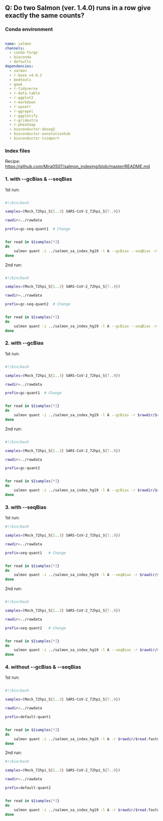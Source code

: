 ## Q: Do two Salmon (ver. 1.4.0) runs in a row give exactly the same counts? 

### Conda environment 

```yml

name: salmon
channels:
  - conda-forge
  - bioconda 
  - defaults 
dependencies:
  - salmon 
  - r-base =4.0.2
  - bedtools 
  - gawk 
  - r-tidyverse
  - r-data.table
  - r-ggplot2
  - r-markdown
  - r-upsetr
  - r-ggrepel
  - r-ggplotify
  - r-gridextra
  - r-pheatmap
  - bioconductor-deseq2
  - bioconductor-annotationhub
  - bioconductor-tximport

```

### Index files 
Recipe: https://github.com/Mira0507/salmon_indexing/blob/master/README.md



### 1. with --gcBias & --seqBias 

1st run: 

```bash

#!/bin/bash

samples=(Mock_72hpi_S{1..3} SARS-CoV-2_72hpi_S{7..9})

rawdir=../rawdata

prefix=gc-seq-quant1  # Change


for read in ${samples[*]} 
do
    salmon quant -i ../salmon_sa_index_hg19 -l A --gcBias --seqBias -r $rawdir/$read.fastq.gz -p 8 --validateMappings -o $prefix/${read}.quant
done

```

2nd run: 

```bash

#!/bin/bash

samples=(Mock_72hpi_S{1..3} SARS-CoV-2_72hpi_S{7..9})

rawdir=../rawdata

prefix=gc-seq-quant2  # Change


for read in ${samples[*]} 
do
    salmon quant -i ../salmon_sa_index_hg19 -l A --gcBias --seqBias -r $rawdir/$read.fastq.gz -p 8 --validateMappings -o $prefix/${read}.quant
done
```



### 2. with --gcBias 

1st run:

```bash

#!/bin/bash

samples=(Mock_72hpi_S{1..3} SARS-CoV-2_72hpi_S{7..9})

rawdir=../rawdata

prefix=gc-quant1  # Change


for read in ${samples[*]} 
do
    salmon quant -i ../salmon_sa_index_hg19 -l A --gcBias -r $rawdir/$read.fastq.gz -p 8 --validateMappings -o $prefix/${read}.quant
done
```

2nd run:

```bash

#!/bin/bash

samples=(Mock_72hpi_S{1..3} SARS-CoV-2_72hpi_S{7..9})

rawdir=../rawdata

prefix=gc-quant2


for read in ${samples[*]} 
do
    salmon quant -i ../salmon_sa_index_hg19 -l A --gcBias -r $rawdir/$read.fastq.gz -p 8 --validateMappings -o $prefix/${read}.quant
done
```




### 3. with --seqBias

1st run: 

```bash
#!/bin/bash

samples=(Mock_72hpi_S{1..3} SARS-CoV-2_72hpi_S{7..9})

rawdir=../rawdata

prefix=seq-quant1   # Change 


for read in ${samples[*]} 
do
    salmon quant -i ../salmon_sa_index_hg19 -l A --seqBias -r $rawdir/$read.fastq.gz -p 8 --validateMappings -o $prefix/${read}.quant
done
```

2nd run: 

```bash

#!/bin/bash

samples=(Mock_72hpi_S{1..3} SARS-CoV-2_72hpi_S{7..9})

rawdir=../rawdata

prefix=seq-quant2   # Change 


for read in ${samples[*]} 
do
    salmon quant -i ../salmon_sa_index_hg19 -l A --seqBias -r $rawdir/$read.fastq.gz -p 8 --validateMappings -o $prefix/${read}.quant
done

```


### 4. without --gcBias & --seqBias 

1st run:

```bash

#!/bin/bash

samples=(Mock_72hpi_S{1..3} SARS-CoV-2_72hpi_S{7..9})

rawdir=../rawdata

prefix=default-quant1


for read in ${samples[*]} 
do
    salmon quant -i ../salmon_sa_index_hg19 -l A -r $rawdir/$read.fastq.gz -p 8 --validateMappings -o $prefix/${read}.quant
done
```

2nd run:

```bash
#!/bin/bash

samples=(Mock_72hpi_S{1..3} SARS-CoV-2_72hpi_S{7..9})

rawdir=../rawdata

prefix=default-quant2


for read in ${samples[*]} 
do
    salmon quant -i ../salmon_sa_index_hg19 -l A -r $rawdir/$read.fastq.gz -p 8 --validateMappings -o $prefix/${read}.quant
done
```

